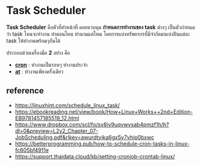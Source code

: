 # Task Scheduler
**Task Scheduler** คือตัวที่ทำหน้าที่ คอยควบคุม **กำหนดการทำงานของ task** ต่างๆ เป็นตัวกำหนดว่า task ไหนจะทำงาน ทำตอนไหน ทำนานแค่ไหน โดยการแบ่งทรัพยากรที่มีจำกัดมาแบ่งปันแต่ละ task ให้ทำงานพร้อมๆกันได้

ประกอบด้วยเครื่องมือ **2** อย่าง คือ
- [**cron**](https://github.com/MaledKhaoSan/Project-Comor/tree/main/066%20l%20Task%20Scheduler/cron) : ทำงานเป็นรอบๆ ทำงานประจำ
- [**at**](https://github.com/MaledKhaoSan/Project-Comor/tree/main/066%20l%20Task%20Scheduler/at) : ทำงานเพียงครั้งเดียว


## reference
- https://linuxhint.com/schedule_linux_task/
- https://ebookreading.net/view/book/How+Linux+Works++2nd+Edition-EB9781457185519_12.html
- https://www.dropbox.com/scl/fo/sv8iv9uqvwvsab4pmzf1h/h?dl=0&preview=L2v2_Chapter_07-JobScheduling.pdf&rlkey=awurdtyika6gx5y7vhip0bxwc
- https://betterprogramming.pub/how-to-schedule-cron-tasks-in-linux-fc605bf4911e
- https://support.thaidata.cloud/kb/setting-cronjob-crontab-linux/
